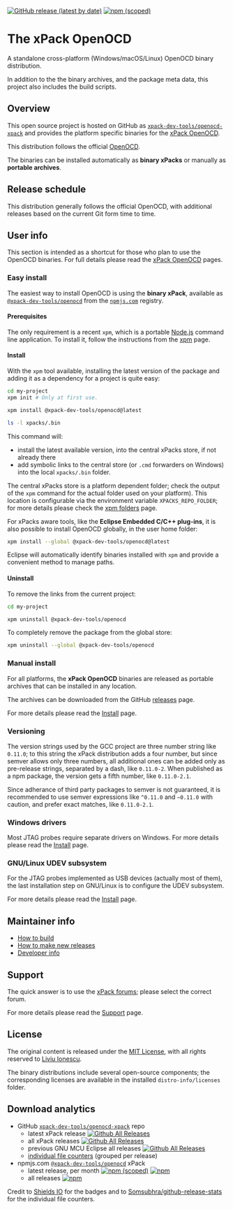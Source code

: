 
[![GitHub release (latest by date)](https://img.shields.io/github/v/release/xpack-dev-tools/openocd-xpack)](https://github.com/xpack-dev-tools/openocd-xpack/releases)
[![npm (scoped)](https://img.shields.io/npm/v/@xpack-dev-tools/openocd.svg)](https://www.npmjs.com/package/@xpack-dev-tools/openocd/)

# The xPack OpenOCD

A standalone cross-platform (Windows/macOS/Linux) OpenOCD
binary distribution.

In addition to the the binary archives, and the package meta data,
this project also includes the build scripts.

## Overview

This open source project is hosted on GitHub as
[`xpack-dev-tools/openocd-xpack`](https://github.com/xpack-dev-tools/openocd-xpack)
and provides the platform specific binaries for the
[xPack OpenOCD](https://xpack.github.io/openocd/).

This distribution follows the official [OpenOCD](http://openocd.org).

The binaries can be installed automatically as **binary xPacks** or manually as
**portable archives**.

## Release schedule

This distribution generally follows the official OpenOCD, with
additional releases based on the current Git form time to time.

## User info

This section is intended as a shortcut for those who plan
to use the OpenOCD binaries. For full details please read the
[xPack OpenOCD](https://xpack.github.io/openocd/) pages.

### Easy install

The easiest way to install OpenOCD is using the **binary xPack**, available as
[`@xpack-dev-tools/openocd`](https://www.npmjs.com/package/@xpack-dev-tools/openocd)
from the [`npmjs.com`](https://www.npmjs.com) registry.

#### Prerequisites

The only requirement is a recent
`xpm`, which is a portable
[Node.js](https://nodejs.org) command line application. To install it,
follow the instructions from the
[xpm](https://xpack.github.io/xpm/install/) page.

#### Install

With the `xpm` tool available, installing
the latest version of the package and adding it as
a dependency for a project is quite easy:

```sh
cd my-project
xpm init # Only at first use.

xpm install @xpack-dev-tools/openocd@latest

ls -l xpacks/.bin
```

This command will:

- install the latest available version,
into the central xPacks store, if not already there
- add symbolic links to the central store
(or `.cmd` forwarders on Windows) into
the local `xpacks/.bin` folder.

The central xPacks store is a platform dependent
folder; check the output of the `xpm` command for the actual
folder used on your platform).
This location is configurable via the environment variable
`XPACKS_REPO_FOLDER`; for more details please check the
[xpm folders](https://xpack.github.io/xpm/folders/) page.

For xPacks aware tools, like the **Eclipse Embedded C/C++ plug-ins**,
it is also possible to install OpenOCD globally, in the user home folder:

```sh
xpm install --global @xpack-dev-tools/openocd@latest
```

Eclipse will automatically
identify binaries installed with
`xpm` and provide a convenient method to manage paths.

#### Uninstall

To remove the links from the current project:

```sh
cd my-project

xpm uninstall @xpack-dev-tools/openocd
```

To completely remove the package from the global store:

```sh
xpm uninstall --global @xpack-dev-tools/openocd
```

### Manual install

For all platforms, the **xPack OpenOCD**
binaries are released as portable
archives that can be installed in any location.

The archives can be downloaded from the
GitHub [releases](https://github.com/xpack-dev-tools/openocd-xpack/releases/)
page.

For more details please read the
[Install](https://xpack.github.io/openocd/install/) page.

### Versioning

The version strings used by the GCC project are three number string
like `0.11.0`; to this string the xPack distribution adds a four number,
but since semver allows only three numbers, all additional ones can
be added only as pre-release strings, separated by a dash,
like `0.11.0-2`. When published as a npm package, the version gets
a fifth number, like `0.11.0-2.1`.

Since adherance of third party packages to semver is not guaranteed,
it is recommended to use semver expressions like `^0.11.0` and `~0.11.0`
with caution, and prefer exact matches, like `0.11.0-2.1`.

### Windows drivers

Most JTAG probes require separate drivers on Windows.
For more details please read the
[Install](https://xpack.github.io/openocd/install/) page.

### GNU/Linux UDEV subsystem

For the JTAG probes implemented as USB devices (actually most of them),
the last installation step on GNU/Linux is to configure the UDEV subsystem.

For more details please read the
[Install](https://xpack.github.io/openocd/install/) page.

## Maintainer info

- [How to build](https://github.com/xpack-dev-tools/openocd-xpack/blob/xpack/README-BUILD.md)
- [How to make new releases](https://github.com/xpack-dev-tools/openocd-xpack/blob/xpack/README-RELEASE.md)
- [Developer info](https://github.com/xpack-dev-tools/openocd-xpack/blob/xpack/README-DEVELOP.md)

## Support

The quick answer is to use the
[xPack forums](https://www.tapatalk.com/groups/xpack/);
please select the correct forum.

For more details please read the
[Support](https://xpack.github.io/openocd/support/) page.

## License

The original content is released under the
[MIT License](https://opensource.org/licenses/MIT), with all rights
reserved to [Liviu Ionescu](https://github.com/ilg-ul).

The binary distributions include several open-source components; the
corresponding licenses are available in the installed
`distro-info/licenses` folder.

## Download analytics

- GitHub [`xpack-dev-tools/openocd-xpack`](https://github.com/xpack-dev-tools/openocd-xpack/) repo
  - latest xPack release
[![Github All Releases](https://img.shields.io/github/downloads/xpack-dev-tools/openocd-xpack/latest/total.svg)](https://github.com/xpack-dev-tools/openocd-xpack/releases/)
  - all xPack releases [![Github All Releases](https://img.shields.io/github/downloads/xpack-dev-tools/openocd-xpack/total.svg)](https://github.com/xpack-dev-tools/openocd-xpack/releases/)
  - previous GNU MCU Eclipse all releases [![Github All Releases](https://img.shields.io/github/downloads/gnu-mcu-eclipse/openocd/total.svg)](https://github.com/gnu-mcu-eclipse/openocd/releases/)
  - [individual file counters](https://somsubhra.github.io/github-release-stats/?username=xpack-dev-tools&repository=openocd-xpack) (grouped per release)
- npmjs.com [`@xpack-dev-tools/openocd`](https://www.npmjs.com/package/@xpack-dev-tools/openocd/) xPack
  - latest release, per month
[![npm (scoped)](https://img.shields.io/npm/v/@xpack-dev-tools/openocd.svg)](https://www.npmjs.com/package/@xpack-dev-tools/openocd/)
[![npm](https://img.shields.io/npm/dm/@xpack-dev-tools/openocd.svg)](https://www.npmjs.com/package/@xpack-dev-tools/openocd/)
  - all releases [![npm](https://img.shields.io/npm/dt/@xpack-dev-tools/openocd.svg)](https://www.npmjs.com/package/@xpack-dev-tools/openocd/)

Credit to [Shields IO](https://shields.io) for the badges and to
[Somsubhra/github-release-stats](https://github.com/Somsubhra/github-release-stats)
for the individual file counters.
